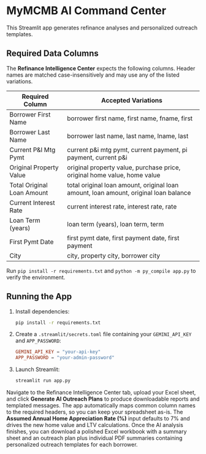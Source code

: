 # MyMCMB AI Command Center

This Streamlit app generates refinance analyses and personalized outreach templates.

## Required Data Columns
The **Refinance Intelligence Center** expects the following columns. Header names are matched case-insensitively and may use any of the listed variations.

| Required Column | Accepted Variations |
|-----------------|--------------------|
| Borrower First Name | borrower first name, first name, fname, first |
| Borrower Last Name | borrower last name, last name, lname, last |
| Current P&I Mtg Pymt | current p&i mtg pymt, current payment, pi payment, current p&i |
| Original Property Value | original property value, purchase price, original home value, home value |
| Total Original Loan Amount | total original loan amount, original loan amount, loan amount, original loan balance |
| Current Interest Rate | current interest rate, interest rate, rate |
| Loan Term (years) | loan term (years), loan term, term |
| First Pymt Date | first pymt date, first payment date, first payment |
| City | city, property city, borrower city |

Run `pip install -r requirements.txt` and `python -m py_compile app.py` to verify the environment.

## Running the App
1. Install dependencies:
   ```bash
   pip install -r requirements.txt
   ```
2. Create a `.streamlit/secrets.toml` file containing your `GEMINI_API_KEY` and `APP_PASSWORD`:
   ```toml
   GEMINI_API_KEY = "your-api-key"
   APP_PASSWORD = "your-admin-password"
   ```
3. Launch Streamlit:
   ```bash
   streamlit run app.py
   ```

Navigate to the Refinance Intelligence Center tab, upload your Excel sheet, and click **Generate AI Outreach Plans** to produce downloadable reports and templated messages.
The app automatically maps common column names to the required headers, so you can keep your spreadsheet as-is. The **Assumed Annual Home Appreciation Rate (%)** input defaults to 7% and drives the new home value and LTV calculations. Once the AI analysis finishes, you can download a polished Excel workbook with a summary sheet and an outreach plan plus individual PDF summaries containing personalized outreach templates for each borrower.
